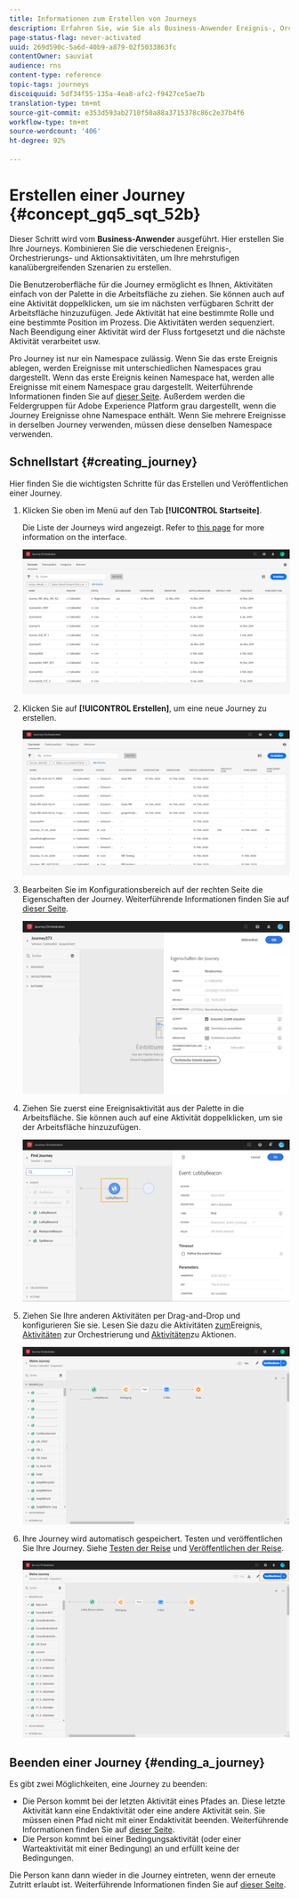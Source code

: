 ```yaml
---
title: Informationen zum Erstellen von Journeys
description: Erfahren Sie, wie Sie als Business-Anwender Ereignis-, Orchestrierungs- und Aktions-Aktivitäten kombinieren, um eine Journey zu gestalten.
page-status-flag: never-activated
uuid: 269d590c-5a6d-40b9-a879-02f5033863fc
contentOwner: sauviat
audience: rns
content-type: reference
topic-tags: journeys
discoiquuid: 5df34f55-135a-4ea8-afc2-f9427ce5ae7b
translation-type: tm+mt
source-git-commit: e353d593ab2710f50a88a3715378c86c2e37b4f6
workflow-type: tm+mt
source-wordcount: '406'
ht-degree: 92%

---
```




# Erstellen einer Journey {#concept_gq5_sqt_52b}

Dieser Schritt wird vom **Business-Anwender** ausgeführt. Hier erstellen Sie Ihre Journeys. Kombinieren Sie die verschiedenen Ereignis-, Orchestrierungs- und Aktionsaktivitäten, um Ihre mehrstufigen kanalübergreifenden Szenarien zu erstellen.

Die Benutzeroberfläche für die Journey ermöglicht es Ihnen, Aktivitäten einfach von der Palette in die Arbeitsfläche zu ziehen. Sie können auch auf eine Aktivität doppelklicken, um sie im nächsten verfügbaren Schritt der Arbeitsfläche hinzuzufügen. Jede Aktivität hat eine bestimmte Rolle und eine bestimmte Position im Prozess. Die Aktivitäten werden sequenziert. Nach Beendigung einer Aktivität wird der Fluss fortgesetzt und die nächste Aktivität verarbeitet usw.

Pro Journey ist nur ein Namespace zulässig. Wenn Sie das erste Ereignis ablegen, werden Ereignisse mit unterschiedlichen Namespaces grau dargestellt. Wenn das erste Ereignis keinen Namespace hat, werden alle Ereignisse mit einem Namespace grau dargestellt. Weiterführende Informationen finden Sie auf [dieser Seite](../event/selecting-the-namespace.md). Außerdem werden die Feldergruppen für Adobe Experience Platform grau dargestellt, wenn die Journey Ereignisse ohne Namespace enthält. Wenn Sie mehrere Ereignisse in derselben Journey verwenden, müssen diese denselben Namespace verwenden.

## Schnellstart {#creating_journey}

Hier finden Sie die wichtigsten Schritte für das Erstellen und Veröffentlichen einer Journey.

1. Klicken Sie oben im Menü auf den Tab **[!UICONTROL Startseite]**.

   Die Liste der Journeys wird angezeigt. Refer to [this page](../building-journeys/using-the-journey-designer.md) for more information on the interface.

   ![](../assets/journey30.png)

1. Klicken Sie auf **[!UICONTROL Erstellen]**, um eine neue Journey zu erstellen.

   ![](../assets/journey31.png)

1. Bearbeiten Sie im Konfigurationsbereich auf der rechten Seite die Eigenschaften der Journey. Weiterführende Informationen finden Sie auf [dieser Seite](../building-journeys/changing-properties.md).

   ![](../assets/journey32.png)

1. Ziehen Sie zuerst eine Ereignisaktivität aus der Palette in die Arbeitsfläche. Sie können auch auf eine Aktivität doppelklicken, um sie der Arbeitsfläche hinzuzufügen.

   ![](../assets/journey33.png)

1. Ziehen Sie Ihre anderen Aktivitäten per Drag-and-Drop und konfigurieren Sie sie. Lesen Sie dazu die Aktivitäten [zum](../building-journeys/event-activities.md)Ereignis, [Aktivitäten](../building-journeys/about-orchestration-activities.md) zur Orchestrierung und [Aktivitäten](../building-journeys/about-action-activities.md)zu Aktionen.

   ![](../assets/journey34.png)

1. Ihre Journey wird automatisch gespeichert. Testen und veröffentlichen Sie Ihre Journey. Siehe [Testen der Reise](../building-journeys/testing-the-journey.md) und [Veröffentlichen der Reise](../building-journeys/publishing-the-journey.md).

   ![](../assets/journey36.png)

## Beenden einer Journey {#ending_a_journey}

Es gibt zwei Möglichkeiten, eine Journey zu beenden:

* Die Person kommt bei der letzten Aktivität eines Pfades an. Diese letzte Aktivität kann eine Endaktivität oder eine andere Aktivität sein. Sie müssen einen Pfad nicht mit einer Endaktivität beenden. Weiterführende Informationen finden Sie auf [dieser Seite](../building-journeys/end-activity.md).
* Die Person kommt bei einer Bedingungsaktivität (oder einer Warteaktivität mit einer Bedingung) an und erfüllt keine der Bedingungen.

Die Person kann dann wieder in die Journey eintreten, wenn der erneute Zutritt erlaubt ist. Weiterführende Informationen finden Sie auf [dieser Seite](../building-journeys/changing-properties.md).
